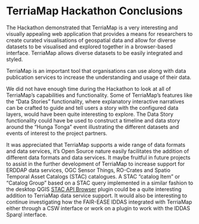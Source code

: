 
# TerriaMap Hackathon Conclusions

The Hackathon demonstrated that TerriaMap is a very interesting and
visually appealing web application that provides a means for researchers
to create curated visualisations of geospatial data and allow for
diverse datasets to be visualised and explored together in a
browser-based interface. TerriaMap allows diverse datasets to be easily
integrated and styled.

TerriaMap is an important tool that organisations can use along with
data publication services to increase the understanding and usage of
their data.

We did not have enough time during the Hackathon to look at all of
TerriaMap’s capabilities and functionality. Some of TerriaMap’s features
like the “Data Stories” functionality, where explanatory interactive
narratives can be crafted to guide and tell users a story with the
configured data layers, would have been quite interesting to explore.
The Data Story functionality could have be used to construct a timeline
and data story around the “Hunga Tonga” event illustrating the different
datasets and events of interest to the project partners.

It was appreciated that TerriaMap supports a wide range of data formats
and data services, it’s Open Source nature easily facilitates the
addition of different data formats and data services. It maybe fruitful
in future projects to assist in the further development of TerriaMap to
increase support for ERDDAP data services, OGC Sensor Things, RO-Crates
and Spatio Temporal Asset Catalogs (STAC) catalogues. A STAC “catalog
Item” or “Catalog Group” based on a STAC query implemented in a similar
fashion to the desktop QGIS [STAC API
Browser](https://plugins.qgis.org/plugins/qgis_stac/) plugin could be a
quite interesting addition to TerriaMap data service support. It would
also be interesting to continue investigating how the FAIR-EASE IDDAS
integrated with TerriaMap either through a CSW interface or work on a
plugin to work with the IDDAS Sparql interface.